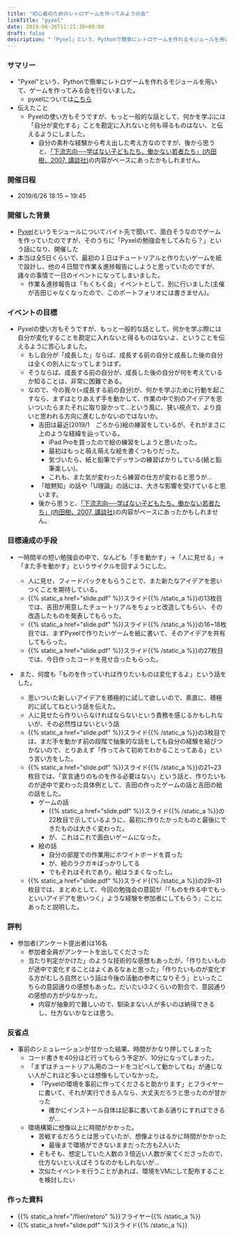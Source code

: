 ```yaml
---
title: "初心者のためのレトロゲームを作ってみようの会"
linkTitle: "pyxel"
date: 2019-06-26T11:21:36+09:00
draft: false
description: "「Pyxel」という、Pythonで簡単にレトロゲームを作れるモジュールを用いてゲームを作ってみる会を行いました。何かを学ぶには「自分が変化する」ことを勘定に入れないと何も得るものはない、と伝えるようにしました。"
---
```


### サマリー
- "Pyxel"という、Pythonで簡単にレトロゲームを作れるモジュールを用いて、ゲームを作ってみる会を行ないました。
  - pyxelについては<a href="https://github.com/kitao/pyxel/blob/master/README.ja.md">こちら</a>
- 伝えたこと
  - Pyxelの使い方もそうですが、もっと一般的な話として、何かを学ぶには「自分が変化する」ことを勘定に入れないと何も得るものはない、と伝えるようにしました。
    - 自分の素朴な経験から考え出した考え方なのですが、後から思うと、<a href="https://www.amazon.co.jp/下流志向──学ばない子どもたち、働かない若者たち-内田-樹/dp/4062138271">「下流志向──学ばない子どもたち、働かない若者たち」(内田樹、2007, 講談社)</a>の内容がベースにあったかもしれません。

### 開催日程
- 2019/6/26 18:15 ~ 19:45

### 開催した背景
- <a href="https://github.com/kitao/pyxel/blob/master/README.ja.md">Pyxel</a>というモジュールについてバイト先で聞いて、面白そうなのでゲームを作っていたのですが、そのうちに「Pyxelの勉強会をしてみたら？」という話になり、開催した
- 本当は全5日くらいで、最初の１日はチュートリアルと作りたいゲームを紙で設計し、他の４日間で作業＆進捗報告にしようと思っていたのですが、諸々の事情で一日のイベントになってしまいました。
  - 作業＆進捗報告は「もくもく会」イベントとして、別に行いました(主催が吉田じゃなくなったので、このポートフォリオには書きません)。

### イベントの目標
- Pyxelの使い方もそうですが、もっと一般的な話として、何かを学ぶ際には自分が変化することを勘定に入れないと得るものはないよ、ということを伝えるように苦心しました。
  - もし自分が「成長した」ならば、成長する前の自分と成長した後の自分は全くの別人になってしまうはず。
  - そうならば、成長する前の自分が、成長した後の自分が何を考えているか知ることは、非常に困難である。
  - なので、今の我々(=成長する前の自分)が、何かを学ぶために行動を起こすなら、まずはとりあえず手を動かして、作業の中で別のアイデアを思いついたらまたそれに取り掛かって…という風に、狭い視点で、より良いと思われる方向に進むしかないのではないか。
    - 吉田は最近(2019/1　ごろから)絵の練習をしているが、それがまさに上のような経緯を辿っている。
      - iPad Proを買ったので絵の練習をしようと思いたった。
      - 最初はもっと萌え萌えな絵を書くつもりだった。
      - 気づいたら、紙と鉛筆でデッサンの練習ばかりしている(紙と鉛筆楽しい)。
      - これも、また気が変わったら練習の仕方が変わると思うが…
    - 「暗黙知」の話や「U理論」の話には、大きな影響を受けていると思います。
    - 後から思うと、<a href="https://www.amazon.co.jp/下流志向──学ばない子どもたち、働かない若者たち-内田-樹/dp/4062138271">「下流志向──学ばない子どもたち、働かない若者たち」(内田樹、2007, 講談社)</a>の内容がベースにあったかもしれません。

### 目標達成の手段
- 一時間半の短い勉強会の中で、なんども「手を動かす」→「人に見せる」→「また手を動かす」というサイクルを回すようにした。
  - 人に見せ、フィードバックをもらうことで、また新たなアイデアを思いつくことを期待している。
  - {{% static_a href="slide.pdf" %}}スライド{{% /static_a %}}の13枚目では、吉田が用意したチュートリアルをちょっと改造してもらい、その改造したものを発表してもらった。
  - {{% static_a href="slide.pdf" %}}スライド{{% /static_a %}}の16~18枚目では、まずPyxelで作りたいゲームを紙に書いて、そのアイデアを共有してもらった。
  - {{% static_a href="slide.pdf" %}}スライド{{% /static_a %}}の27枚目では、今日作ったコードを見せ合ったもらった。

-  また、何度も「ものを作っていれば作りたいものは変化するよ」という話をした。
  - 思いついた新しいアイデアを積極的に試して欲しいので、素直に、積極的に試してねという話を伝えた。
  - 人に見せたら作りいらなければならないという責務を感じるかもしれないが、その必然性はないという話
  - {{% static_a href="slide.pdf" %}}スライド{{% /static_a %}}の3枚目では、まだ手を動かす前の段階で抽象的な話をしても自分の経験を結びつかないので、とりあえず「作ってみて初めてわかることってある」という言い方をした。
  - {{% static_a href="slide.pdf" %}}スライド{{% /static_a %}}の21~23枚目では、「宣言通りのものを作る必要はない」という話と、作りたいものが途中で変わった具体例として、吉田の作ったゲームの話と吉田の絵の話をした。
    - ゲームの話
      - {{% static_a href="slide.pdf" %}}スライド{{% /static_a %}}の22枚目で示しているように、最初に作りたかったものと最後にできたものは大きく変わった。
      - が、これはこれで面白いゲームになった。
    - 絵の話
      - 自分の部屋での作業用にホワイトボードを買った
      - が、絵のラクガキばっかりしてる
      - でもそれはそれであり。絵はうまくなったし。
  - {{% static_a href="slide.pdf" %}}スライド{{% /static_a %}}の29~31枚目では、まとめとして、今回の勉強会の意図が『「ものを作る中でもっといいアイデアを思いつく」ような経験を参加者にしてもらう』ことにあったと説明した。

### 評判
- 参加者(アンケート提出者)は16名
  - 参加者全員がアンケートを出してくださった
  - 当たり判定がかけた」のような技術的な感想もあったが、「作りたいものが途中で変化することはよくあるなぁと思った」「作りたいものが変化する方がむしろ自然という話は今後の活動の参考になりそう」といったこちらの意図通りの感想もあった。だいたい3:2くらいの割合で、意図通りの感想の方が少なかった。
    - 内容が抽象的で難しいので、馴染まない人が多いのは納得できるし、仕方ないかなとは思う。

### 反省点
- 事前のシミュレーションが甘かった結果、時間がかなり押してしまった
  - コード書きを40分ほど行ってもらう予定が、10分になってしまった。
  - 「まずはチュートリアル用のコードをコピペして動かしてね」が通じない人がこれほど多いとは想像もしていなかった。
    - 「Pyxelの環境を事前に作ってくださると助かります」とフライヤーに書いて、それが実行できる人なら、大丈夫だろうと思ったのが甘かった
      - 確かにインストール自体は記事に書いてある通りにすればできるが…
  - 環境構築に想像以上に時間がかかった。
    - 苦戦するだろうとは思っていたが、想像よりはるかに時間がかかった
      - 最後まで環境ができないままだった方も2人いた
    - そもそも、想定していた人数の３倍近い人数が来てくださったので、仕方ないといえばそうなのかもしれないが…
    - 次似たイベントを行うことがあれば、環境をVMにして配布することを検討したい

### 作った資料
- {{% static_a href="/flier/retoro" %}}フライヤー{{% /static_a %}}
- {{% static_a href="slide.pdf" %}}スライド{{% /static_a %}}
